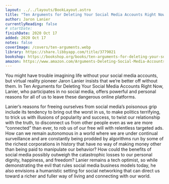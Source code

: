 ```yaml
---
layout: ../../layouts/BookLayout.astro
title: "Ten Arguments for Deleting Your Social Media Accounts Right Now"
author: Jaron Lanier
currentlyReading: false
# startDate:
finishDate: 2020 Oct 17
added: 2020 Oct 17
notes: false
coverImage: /covers/ten-arguments.webp
library: https://share.libbyapp.com/title/3779021
bookshop: https://bookshop.org/books/ten-arguments-for-deleting-your-social-media-accounts-right-now/9781250239082
amazon: https://www.amazon.com/Arguments-Deleting-Social-Media-Accounts/dp/125019668X
---
```


You might have trouble imagining life without your social media accounts, but virtual reality pioneer Jaron Lanier insists that we’re better off without them. In Ten Arguments for Deleting Your Social Media Accounts Right Now, Lanier, who participates in no social media, offers powerful and personal reasons for all of us to leave these dangerous online platforms.

Lanier’s reasons for freeing ourselves from social media’s poisonous grip include its tendency to bring out the worst in us, to make politics terrifying, to trick us with illusions of popularity and success, to twist our relationship with the truth, to disconnect us from other people even as we are more “connected” than ever, to rob us of our free will with relentless targeted ads. How can we remain autonomous in a world where we are under continual surveillance and are constantly being prodded by algorithms run by some of the richest corporations in history that have no way of making money other than being paid to manipulate our behavior? How could the benefits of social media possibly outweigh the catastrophic losses to our personal dignity, happiness, and freedom? Lanier remains a tech optimist, so while demonstrating the evil that rules social media business models today, he also envisions a humanistic setting for social networking that can direct us toward a richer and fuller way of living and connecting with our world.

<!-- ### Notes & Highlights -->

